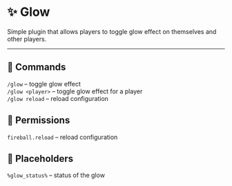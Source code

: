 # ✨ Glow 

Simple plugin that allows players to toggle glow effect on themselves and other players.

---

## 📜 Commands  
`/glow` – toggle glow effect  
`/glow <player>` – toggle glow effect for a player  
`/glow reload` – reload configuration  

## 🔐 Permissions  
`fireball.reload` – reload configuration  

## 🧩 Placeholders  
`%glow_status%` – status of the glow  
